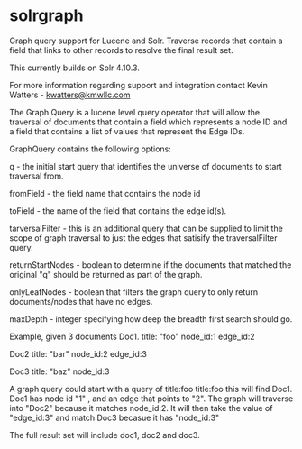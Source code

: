 # solrgraph
Graph query support for Lucene and Solr.  Traverse records that contain a field that links to other records to resolve the final result set.

This currently builds on Solr 4.10.3.

For more information regarding support and integration contact Kevin Watters - kwatters@kmwllc.com 

The Graph Query is a lucene level query operator that will allow the traversal of documents that contain a field which represents a node ID and a field that contains a list of values that represent the Edge IDs.

GraphQuery contains the following options:

q - the initial start query that identifies the universe of documents to start traversal from.

fromField - the field name that contains the node id

toField - the name of the field that contains the edge id(s).

tarversalFilter - this is an additional query that can be supplied to limit the scope of graph traversal to just the edges that satisify the traversalFilter query.

returnStartNodes - boolean to determine if the documents that matched the original "q" should be returned as part of the graph.

onlyLeafNodes - boolean that filters the graph query to only return documents/nodes that have no edges.

maxDepth - integer specifying how deep the breadth first search should go.

Example, given 3 documents 
Doc1.
title: "foo"
node_id:1
edge_id:2

Doc2 
title: "bar"
node_id:2
edge_id:3

Doc3 
title: "baz"
node_id:3


A graph query could start with a query of   title:foo
title:foo    this will find Doc1.
Doc1 has node id "1" , and an edge that points to "2".  The graph will traverse into "Doc2" because it matches node_id:2. 
It will then take the value of "edge_id:3" and match Doc3 becasue it has "node_id:3" 

The full result set will include doc1, doc2 and doc3.




